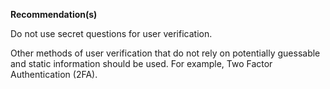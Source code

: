 **Recommendation(s)**

Do not use secret questions for user verification. 

Other methods of user verification that do not rely on potentially guessable and static information should be used. For example, Two Factor Authentication (2FA). 
